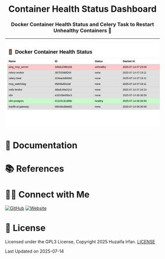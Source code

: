 <div align="center">
  <h1>Container Health Status Dashboard</h1>
  <h3 align="center">Docker Container Health Status and Celery Task to Restart Unhealthy Containers 🚀</h3>
</div>



<hr>



![Cover](cover.png)

<!-- ## Demo Video

[![Demo Video](https://img.youtube.com/vi/8VNWsj8EbW/0.jpg)](https://www.youtube.com/watch?v=8VNWsj8EbW) -->



# 📝 Documentation

# 📚 References


# 🤝🏻 Connect with Me

[![GitHub](https://img.shields.io/badge/Github-%23222.svg?style=for-the-badge&logo=github&logoColor=white)](https://github.com/HuzaifaIrfan/)
[![Website](https://img.shields.io/badge/Website-%23222.svg?style=for-the-badge&logo=google-chrome&logoColor==%234285F4)](https://www.huzaifairfan.com)

# 📜 License

Licensed under the GPL3 License, Copyright 2025 Huzaifa Irfan. [LICENSE](LICENSE)

Last Updated on 2025-07-14
